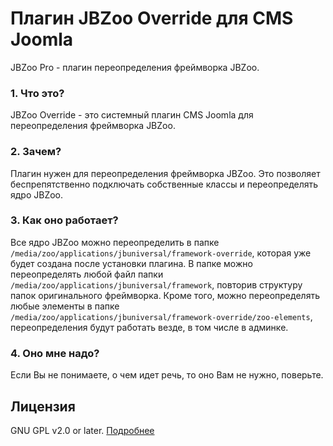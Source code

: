 # Плагин JBZoo Override для CMS Joomla
JBZoo Pro - плагин переопределения фреймворка JBZoo.

### 1. Что это?
JBZoo Override - это системный плагин CMS Joomla для переопределения фреймворка JBZoo.

### 2. Зачем?
Плагин нужен для переопределения фреймворка JBZoo. Это позволяет беспрепятственно подключать собственные классы и переопределять ядро JBZoo.

### 3. Как оно работает?
Все ядро JBZoo можно переопределить в папке `/media/zoo/applications/jbuniversal/framework-override`, которая уже будет создана после установки плагина. В папке можно переопределять любой файл папки `/media/zoo/applications/jbuniversal/framework`, повторив структуру папок оригинального фреймворка. Кроме того, можно переопределять любые элементы в папке `/media/zoo/applications/jbuniversal/framework-override/zoo-elements`, переопределения будут работать везде, в том числе в админке.

### 4. Оно мне надо?
Если Вы не понимаете, о чем идет речь, то оно Вам не нужно, поверьте.

## Лицензия
GNU GPL v2.0 or later. [Подробнее](https://github.com/FictionLabs/JBZooOverride/blob/master/LICENSE)